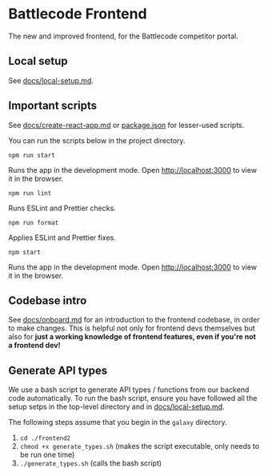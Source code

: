 # Battlecode Frontend

The new and improved frontend, for the Battlecode competitor portal.

## Local setup

See [docs/local-setup.md](docs/local-setup.md).

## Important scripts

See [docs/create-react-app.md](docs/create-react-app.md) or [package.json](./package.json) for lesser-used scripts.

You can run the scripts below in the project directory.

`npm run start`

Runs the app in the development mode. Open [http://localhost:3000](http://localhost:3000) to view it in the browser.

`npm run lint`

Runs ESLint and Prettier checks.

`npm run format`

Applies ESLint and Prettier fixes.

`npm start`

Runs the app in the development mode. Open [http://localhost:3000](http://localhost:3000) to view it in the browser.

## Codebase intro

See [docs/onboard.md](docs/onboard.md) for an introduction to the frontend codebase, in order to make changes. This is helpful not only for frontend devs themselves but also for **just a working knowledge of frontend features, even if you're not a frontend dev!**

## Generate API types

We use a bash script to generate API types / functions from our backend code automatically. To run the bash script, ensure you have followed all the setup setps in the top-level directory and in [docs/local-setup.md](docs/local-setup.md).

The following steps assume that you begin in the `galaxy` directory.

1. `cd ./frontend2`
2. `chmod +x generate_types.sh` (makes the script executable, only needs to be run one time)
3. `./generate_types.sh` (calls the bash script)
